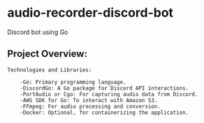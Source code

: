 # audio-recorder-discord-bot
Discord bot using Go

## Project Overview:
    Technologies and Libraries:

        -Go: Primary programming language.
        -DiscordGo: A Go package for Discord API interactions.
        -PortAudio or Cgo: For capturing audio data from Discord.
        -AWS SDK for Go: To interact with Amazon S3.
        -FFmpeg: For audio processing and conversion.
        -Docker: Optional, for containerizing the application.